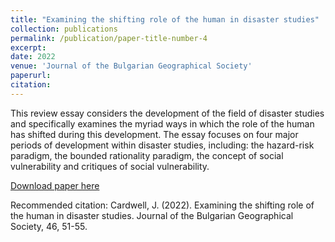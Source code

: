 ```yaml
---
title: "Examining the shifting role of the human in disaster studies"
collection: publications
permalink: /publication/paper-title-number-4
excerpt: 
date: 2022
venue: 'Journal of the Bulgarian Geographical Society'
paperurl: 
citation: 
---
```

This review essay considers the development of the field of disaster studies and specifically examines the myriad ways in which the role of the human has shifted during this development. The essay focuses on four major periods of development within disaster studies, including: the hazard-risk paradigm, the bounded rationality paradigm, the concept of social vulnerability and critiques of social vulnerability.

[Download paper here](http://jucardwell.github.io/files/human.pdf)

Recommended citation: Cardwell, J. (2022). Examining the shifting role of the human in disaster studies. Journal of the Bulgarian Geographical Society, 46, 51-55.
